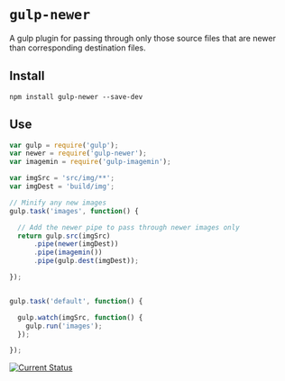 # `gulp-newer`

A gulp plugin for passing through only those source files that are newer than corresponding destination files.

## Install

```
npm install gulp-newer --save-dev
```

## Use

```js
var gulp = require('gulp');
var newer = require('gulp-newer');
var imagemin = require('gulp-imagemin');

var imgSrc = 'src/img/**';
var imgDest = 'build/img';

// Minify any new images
gulp.task('images', function() {

  // Add the newer pipe to pass through newer images only
  return gulp.src(imgSrc)
      .pipe(newer(imgDest))
      .pipe(imagemin())
      .pipe(gulp.dest(imgDest));

});


gulp.task('default', function() {

  gulp.watch(imgSrc, function() {
    gulp.run('images');
  });

});
```

[![Current Status](https://secure.travis-ci.org/tschaub/gulp-newer.png?branch=master)](https://travis-ci.org/tschaub/gulp-newer)
